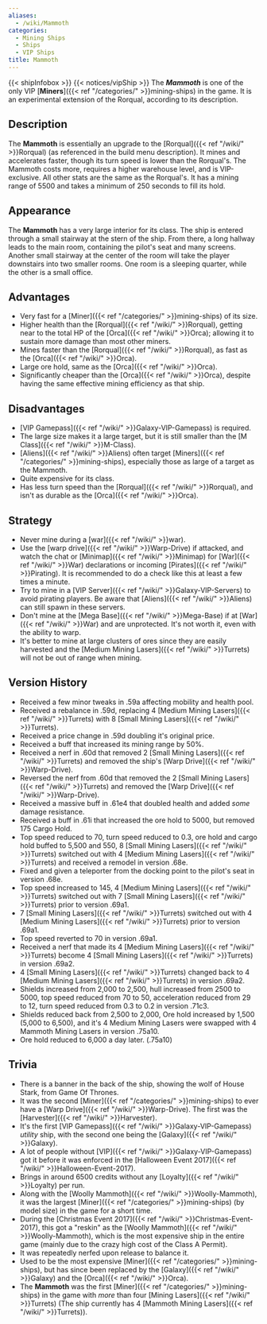 ```yaml
---
aliases:
  - /wiki/Mammoth
categories:
  - Mining Ships
  - Ships
  - VIP Ships
title: Mammoth
---
```


{{< shipInfobox >}} {{< notices/vipShip >}} The **_Mammoth_** is one of the only VIP [**Miners**]({{< ref "/categories/" >}}mining-ships) in the game. It is an experimental extension of the Rorqual, according to its description.

## Description

The **Mammoth** is essentially an upgrade to the [Rorqual]({{< ref "/wiki/" >}}Rorqual) (as referenced in the build menu description). It mines and accelerates faster, though its turn speed is lower than the Rorqual's. The Mammoth costs more, requires a higher warehouse level, and is VIP-exclusive. All other stats are the same as the Rorqual's. It has a mining range of 5500 and takes a minimum of 250 seconds to fill its hold.

## Appearance

The **Mammoth** has a very large interior for its class. The ship is entered through a small stairway at the stern of the ship. From there, a long hallway leads to the main room, containing the pilot's seat and many screens. Another small stairway at the center of the room will take the player downstairs into two smaller rooms. One room is a sleeping quarter, while the other is a small office.

## Advantages

- Very fast for a [Miner]({{< ref "/categories/" >}}mining-ships) of its size.
- Higher health than the [Rorqual]({{< ref "/wiki/" >}}Rorqual), getting near to the total HP of the [Orca]({{< ref "/wiki/" >}}Orca); allowing it to sustain more damage than most other miners.
- Mines faster than the [Rorqual]({{< ref "/wiki/" >}}Rorqual), as fast as the [Orca]({{< ref "/wiki/" >}}Orca).
- Large ore hold, same as the [Orca]({{< ref "/wiki/" >}}Orca).
- Significantly cheaper than the [Orca]({{< ref "/wiki/" >}}Orca), despite having the same effective mining efficiency as that ship.

## Disadvantages

- [VIP Gamepass]({{< ref "/wiki/" >}}Galaxy-VIP-Gamepass) is required.
- The large size makes it a large target, but it is still smaller than the [M Class]({{< ref "/wiki/" >}}M-Class).
- [Aliens]({{< ref "/wiki/" >}}Aliens) often target [Miners]({{< ref "/categories/" >}}mining-ships), especially those as large of a target as the Mammoth.
- Quite expensive for its class.
- Has less turn speed than the [Rorqual]({{< ref "/wiki/" >}}Rorqual), and isn't as durable as the [Orca]({{< ref "/wiki/" >}}Orca).

## Strategy

- Never mine during a [war]({{< ref "/wiki/" >}}war).
- Use the [warp drive]({{< ref "/wiki/" >}}Warp-Drive) if attacked, and watch the chat or [Minimap]({{< ref "/wiki/" >}}Minimap) for [War]({{< ref "/wiki/" >}}War) declarations or incoming [Pirates]({{< ref "/wiki/" >}}Pirating). It is recommended to do a check like this at least a few times a minute.
- Try to mine in a [VIP Server]({{< ref "/wiki/" >}}Galaxy-VIP-Servers) to avoid pirating players. Be aware that [Aliens]({{< ref "/wiki/" >}}Aliens) can still spawn in these servers.
- Don't mine at the [Mega Base]({{< ref "/wiki/" >}}Mega-Base) if at [War]({{< ref "/wiki/" >}}War) and are unprotected. It's not worth it, even with the ability to warp.
- It's better to mine at large clusters of ores since they are easily harvested and the [Medium Mining Lasers]({{< ref "/wiki/" >}}Turrets) will not be out of range when mining.

## Version History

- Received a few minor tweaks in .59a affecting mobility and health pool.
- Received a rebalance in .59d, replacing 4 [Medium Mining Lasers]({{< ref "/wiki/" >}}Turrets) with 8 [Small Mining Lasers]({{< ref "/wiki/" >}}Turrets).
- Received a price change in .59d doubling it's original price.
- Received a buff that increased its mining range by 50%.
- Received a nerf in .60d that removed 2 [Small Mining Lasers]({{< ref "/wiki/" >}}Turrets) and removed the ship's [Warp Drive]({{< ref "/wiki/" >}}Warp-Drive).
- Reversed the nerf from .60d that removed the 2 [Small Mining Lasers]({{< ref "/wiki/" >}}Turrets) and removed the [Warp Drive]({{< ref "/wiki/" >}}Warp-Drive).
- Received a massive buff in .61e4 that doubled health and added _some_ damage resistance.
- Received a buff in .61i that increased the ore hold to 5000, but removed 175 Cargo Hold.
- Top speed reduced to 70, turn speed reduced to 0.3, ore hold and cargo hold buffed to 5,500 and 550, 8 [Small Mining Lasers]({{< ref "/wiki/" >}}Turrets) switched out with 4 [Medium Mining Lasers]({{< ref "/wiki/" >}}Turrets) and received a remodel in version .68e.
- Fixed and given a teleporter from the docking point to the pilot's seat in version .68e.
- Top speed increased to 145, 4 [Medium Mining Lasers]({{< ref "/wiki/" >}}Turrets) switched out with 7 [Small Mining Lasers]({{< ref "/wiki/" >}}Turrets) prior to version .69a1.
- 7 [Small Mining Lasers]({{< ref "/wiki/" >}}Turrets) switched out with 4 [Medium Mining Lasers]({{< ref "/wiki/" >}}Turrets) prior to version .69a1.
- Top speed reverted to 70 in version .69a1.
- Received a nerf that made its 4 [Medium Mining Lasers]({{< ref "/wiki/" >}}Turrets) become 4 [Small Mining Lasers]({{< ref "/wiki/" >}}Turrets) in version .69a2.
- 4 [Small Mining Lasers]({{< ref "/wiki/" >}}Turrets) changed back to 4 [Medium Mining Lasers]({{< ref "/wiki/" >}}Turrets) in version .69a2.
- Shields increased from 2,000 to 2,500, hull increased from 2500 to 5000, top speed reduced from 70 to 50, acceleration reduced from 29 to 12, turn speed reduced from 0.3 to 0.2 in version .71c3.
- Shields reduced back from 2,500 to 2,000, Ore hold increased by 1,500 (5,000 to 6,500), and it's 4 Medium Mining Lasers were swapped with 4 Mammoth Mining Lasers in version .75a10.
- Ore hold reduced to 6,000 a day later. (.75a10)

## Trivia

- There is a banner in the back of the ship, showing the wolf of House Stark, from Game Of Thrones.
- It was the second [Miner]({{< ref "/categories/" >}}mining-ships) to ever have a [Warp Drive]({{< ref "/wiki/" >}}Warp-Drive). The first was the [Harvester]({{< ref "/wiki/" >}}Harvester).
- It's the first [VIP Gamepass]({{< ref "/wiki/" >}}Galaxy-VIP-Gamepass) _utility_ ship, with the second one being the [Galaxy]({{< ref "/wiki/" >}}Galaxy).
- A lot of people without [VIP]({{< ref "/wiki/" >}}Galaxy-VIP-Gamepass) got it before it was enforced in the [Halloween Event 2017]({{< ref "/wiki/" >}}Halloween-Event-2017).
- Brings in around 6500 credits without any [Loyalty]({{< ref "/wiki/" >}}Loyalty) per run.
- Along with the [Woolly Mammoth]({{< ref "/wiki/" >}}Woolly-Mammoth), it was the largest [Miner]({{< ref "/categories/" >}}mining-ships) (by model size) in the game for a short time.
- During the [Christmas Event 2017]({{< ref "/wiki/" >}}Christmas-Event-2017), this got a "reskin" as the [Woolly Mammoth]({{< ref "/wiki/" >}}Woolly-Mammoth), which is the most expensive ship in the entire game (mainly due to the crazy high cost of the Class A Permit).
- It was repeatedly nerfed upon release to balance it.
- Used to be the most expensive [Miner]({{< ref "/categories/" >}}mining-ships), but has since been replaced by the [Galaxy]({{< ref "/wiki/" >}}Galaxy) and the [Orca]({{< ref "/wiki/" >}}Orca).
- The **Mammoth** was the first [Miner]({{< ref "/categories/" >}}mining-ships) in the game with _more_ than four [Mining Lasers]({{< ref "/wiki/" >}}Turrets) (The ship currently has 4 [Mammoth Mining Lasers]({{< ref "/wiki/" >}}Turrets)).
